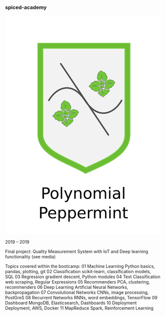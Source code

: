 ### spiced-academy




![polypepp](img/polynomial_peppermint.png)

2019 – 2019

Final project: Quality Measurement System with IoT and Deep learning functionality (see media)

Topics covered within the bootcamp:
01	Machine Learning	Python basics, pandas, plotting, git
02	Classification	scikit-learn, classification models, SQL
03	Regression	gradient descent, Python modules
04	Text Classification	web scraping, Regular Expressions
05	Recommenders	PCA, clustering, recommenders
06	Deep Learning	Artificial Neural Networks, backpropagation
07	Convolutional Networks	CNNs, image processing, PostGreS
08	Recurrent Networks	RNNs, word embeddings, TensorFlow
09	Dashboard	MongoDB, Elasticsearch, Dashboards
10	Deployment	Deployment, AWS, Docker
11	MapReduce	Spark, Reinforcement Learning
